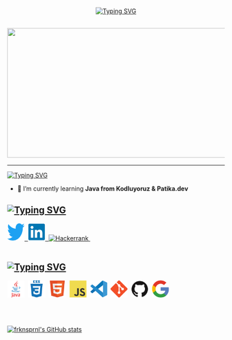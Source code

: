 <div align="right">
  <img src="https://komarev.com/ghpvc/?username=frknsprnl&style=flat-square&color=blue" alt=""/>
</div>

<div align="center">
  
[![Typing SVG](https://readme-typing-svg.herokuapp.com?font=Consolas&color=D7397B&center=true&vCenter=true&lines=Hi+there%2C+I'm+Furkan+%F0%9F%91%8B;Junior+Web+Developer)](https://git.io/typing-svg)
  
</div>

<br>

<div align="center">
<img src="https://media.giphy.com/media/f3iwJFOVOwuy7K6FFw/giphy.gif" height="300" width="600">
</div>
<hr>

[![Typing SVG](https://readme-typing-svg.herokuapp.com?duration=10000&color=D83A7C&lines=About+Me)](https://git.io/typing-svg)

- 🌱 I’m currently learning **Java from Kodluyoruz & Patika.dev**

## [![Typing SVG](https://readme-typing-svg.herokuapp.com?duration=10000&color=D83A7C&lines=Connect+With+Me)](https://git.io/typing-svg)
<div>
  <a href="https://twitter.com/frknsprnl" target="_blank">
  <img src="https://github.com/devicons/devicon/blob/master/icons/twitter/twitter-original.svg" title="Twitter" alt="Twitter" width="40" height="40"/>&nbsp;
  </a>
  <a href="https://www.linkedin.com/in/furkansupurenel/" target="_blank">
  <img src="https://github.com/devicons/devicon/blob/master/icons/linkedin/linkedin-original.svg"  title="LinkedIn" alt="LinkedIn" width="40" height="40"/>&nbsp;
  </a>
  <a href="https://www.hackerrank.com/frknsprnl?hr_r=1" target="_blank">
  <img src="https://raw.githubusercontent.com/rahuldkjain/github-profile-readme-generator/master/src/images/icons/Social/hackerrank.svg" title="Hackerrank" alt="Hackerrank" width="40" height="40"/>&nbsp;
  </a>
</div>

<br>

## [![Typing SVG](https://readme-typing-svg.herokuapp.com?duration=10000&color=D83A7C&lines=Languages+and+Tools)](https://git.io/typing-svg)
<div>
  <img src="https://github.com/devicons/devicon/blob/master/icons/java/java-original-wordmark.svg" title="Java" alt="Java" width="40" height="40"/>&nbsp;
  <img src="https://github.com/devicons/devicon/blob/master/icons/css3/css3-plain-wordmark.svg"  title="CSS3" alt="CSS" width="40" height="40"/>&nbsp;
  <img src="https://github.com/devicons/devicon/blob/master/icons/html5/html5-original.svg" title="HTML5" alt="HTML" width="40" height="40"/>&nbsp;
  <img src="https://github.com/devicons/devicon/blob/master/icons/javascript/javascript-original.svg" title="JS" alt="JavaScript" width="40" height="40"/>&nbsp;
  <img src="https://github.com/devicons/devicon/blob/master/icons/vscode/vscode-original.svg" title="VSCode" alt="VSCode" width="40" height="40"/>&nbsp;
  <img src="https://github.com/devicons/devicon/blob/master/icons/git/git-original.svg" title="Git" alt="Git" width="40" height="40"/>&nbsp;
  <img src="https://github.com/devicons/devicon/blob/master/icons/github/github-original.svg" title="Github" alt="Github" width="40" height="40"/>&nbsp;
  <img src="https://github.com/devicons/devicon/blob/master/icons/google/google-original.svg" title="Google" alt="heknowshowtogoogle" width="40" height="40"/>&nbsp;

</div>

<br> <br>

[![frknsprnl's GitHub stats](https://github-readme-stats.vercel.app/api?username=frknsprnl&show_icons=true&theme=radical)](https://github.com/anuraghazra/github-readme-stats)



<!--
**frknsprnl/frknsprnl** is a ✨ _special_ ✨ repository because its `README.md` (this file) appears on your GitHub profileGithub

Here are some ideas to get you started:

- 🔭 I’m currently working on ...
- 🌱 I’m currently learning ...
- 👯 I’m looking to collaborate on ...
- 🤔 I’m looking for help with ...
- 💬 Ask me about ...
- 📫 How to reach me: ...
- 😄 Pronouns: ...
- ⚡ Fun fact: ...
-->
